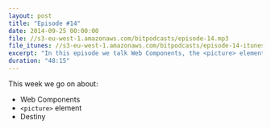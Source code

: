 ```yaml
---
layout: post
title: "Episode #14"
date: 2014-09-25 00:00:00
file: //s3-eu-west-1.amazonaws.com/bitpodcasts/episode-14.mp3
file_itunes: //s3-eu-west-1.amazonaws.com/bitpodcasts/episode-14-itunes.m4a
excerpt: "In this episode we talk Web Components, the <picture> element, and Destiny"
duration: "48:15"
---
```


This week we go on about:

* Web Components
* `<picture>` element
* Destiny
